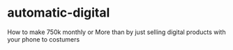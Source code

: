 # automatic-digital
How to make 750k monthly or More than by just selling digital products with your phone to costumers
